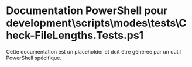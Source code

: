 # Documentation PowerShell pour development\scripts\modes\tests\Check-FileLengths.Tests.ps1

Cette documentation est un placeholder et doit être générée par un outil PowerShell spécifique.
